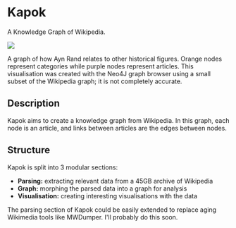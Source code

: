 # Kapok

A Knowledge Graph of Wikipedia.

![](https://raw.github.com/aaasen/kapok/master/assets/ayn_rand.png)

A graph of how Ayn Rand relates to other historical figures.
Orange nodes represent categories while purple nodes represent articles.
This visualisation was created with the Neo4J graph browser using a small subset of the Wikipedia graph;
it is not completely accurate.

## Description

Kapok aims to create a knowledge graph from Wikipedia.
In this graph, each node is an article, and links between articles are the
edges between nodes.

## Structure

Kapok is split into 3 modular sections:

 - **Parsing:** extracting relevant data from a 45GB archive of Wikipedia
 - **Graph:** morphing the parsed data into a graph for analysis
 - **Visualisation:** creating interesting visualisations with the data

The parsing section of Kapok could be easily extended to replace aging
Wikimedia tools like MWDumper. I'll probably do this soon.
